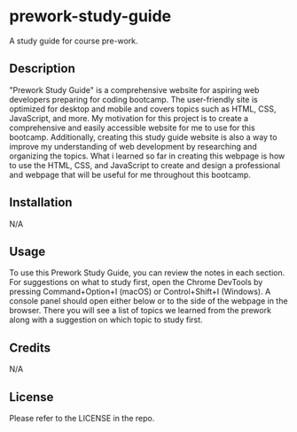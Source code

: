# prework-study-guide
A study guide for course pre-work.

## Description
"Prework Study Guide" is a comprehensive website for aspiring web developers preparing for coding bootcamp. The user-friendly site is optimized for desktop and mobile and covers topics such as HTML, CSS, JavaScript, and more.
My motivation for this project is to create a comprehensive and easily accessible website for me to use for this bootcamp. Additionally, creating this study guide website is also a way to improve my understanding of web development by researching and organizing the topics.
What i learned so far in creating this webpage is how to use the HTML, CSS, and JavaScript to create and design a professional and webpage that will be useful for me throughout this bootcamp.

## Installation

N/A

## Usage

To use this Prework Study Guide, you can review the notes in each section. For suggestions on what to study first, open the Chrome DevTools by pressing Command+Option+I (macOS) or Control+Shift+I (Windows). A console panel should open either below or to the side of the webpage in the browser. There you will see a list of topics we learned from the prework along with a suggestion on which topic to study first.


## Credits

N/A

## License

Please refer to the LICENSE in the repo.

